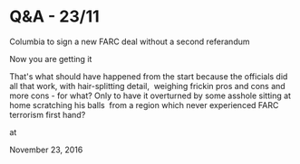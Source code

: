 # Q&A - 23/11
Columbia to sign a new FARC deal without a second referandum

Now you are getting it

That's what should have happened from the start because the officials did all that work, with hair-splitting detail,  weighing frickin pros and cons and more cons - for what? Only to have it overturned by some asshole sitting at home scratching his balls  from a region which never experienced FARC terrorism first hand? 








at

November 23, 2016















